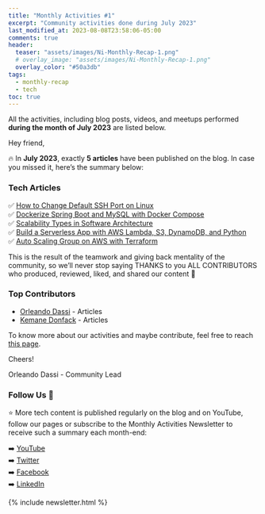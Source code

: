 ```yaml
---
title: "Monthly Activities #1"
excerpt: "Community activities done during July 2023"
last_modified_at: 2023-08-08T23:58:06-05:00
comments: true
header:
  teaser: "assets/images/Ni-Monthly-Recap-1.png"
  # overlay_image: "assets/images/Ni-Monthly-Recap-1.png"
  overlay_color: "#50a3db"
tags: 
  - monthly-recap
  - tech
toc: true
---
```


All the activities, including blog posts, videos, and meetups performed **during the month of July 2023** are listed below.

Hey friend,

🔥 In **July 2023**, exactly **5 articles** have been published on the blog. In case you missed it, here’s the summary below:

### Tech Articles
✅ [How to Change Default SSH Port on Linux](https://blog.numericaideas.com/change-default-ssh-port-linux) <br/>
✅ [Dockerize Spring Boot and MySQL with Docker Compose](https://blog.numericaideas.com/docker-compose-springboot-mysql) <br/>
✅ [Scalability Types in Software Architecture](https://blog.numericaideas.com/scalability-types) <br/>
✅ [Build a Serverless App with AWS Lambda, S3, DynamoDB, and Python](https://blog.numericaideas.com/aws-serverless-web-application) <br/>
✅ [Auto Scaling Group on AWS with Terraform](https://blog.numericaideas.com/auto-scaling-group-on-aws-with-terraform) <br/>

This is the result of the teamwork and giving back mentality of the community, so we’ll never stop saying THANKS to you ALL CONTRIBUTORS who produced, reviewed, liked, and shared our content 🚀

### Top Contributors
- [Orleando Dassi](https://blog.numericaideas.com/author/dassiorleando) - Articles
- [Kemane Donfack](https://blog.numericaideas.com/author/kemanedonfack) - Articles

To know more about our activities and maybe contribute, feel free to reach [this page](https://github.com/numerica-ideas/community#contribute).

Cheers!

Orleando Dassi - Community Lead

### Follow Us 👥
⭐ More tech content is published regularly on the blog and on YouTube, follow our pages or subscribe to the Monthly Activities Newsletter to receive such a summary each month-end:

➡️ [YouTube](https://www.youtube.com/@numericaideas/channels?sub_confirmation=1) <br/>
➡️ [Twitter](https://twitter.com/numericaideas) <br/>
➡️ [Facebook](https://facebook.com/numericaideas) <br/>
➡️ [LinkedIn](https://www.linkedin.com/company/numericaideas) <br/>

{% include newsletter.html %}

